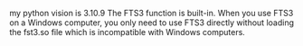 my python vision is 3.10.9
The FTS3 function is built-in. When you use FTS3 on a Windows computer, you only need to use FTS3 directly without loading the fst3.so file which is incompatible with Windows computers.

